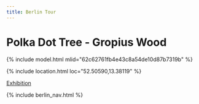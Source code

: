 ```yaml
---
title: Berlin Tour
---
```


# Polka Dot Tree - Gropius Wood

{% include model.html mlid="62c62761fb4e43c8a54de10d87b7319b" %}

{% include location.html loc="52.50590,13.38119" %}

[Exhibition](https://www.berlinerfestspiele.de/en/berliner-festspiele/programm/bfs-gesamtprogramm/programmdetail_333397.html)

{% include berlin_nav.html %}
